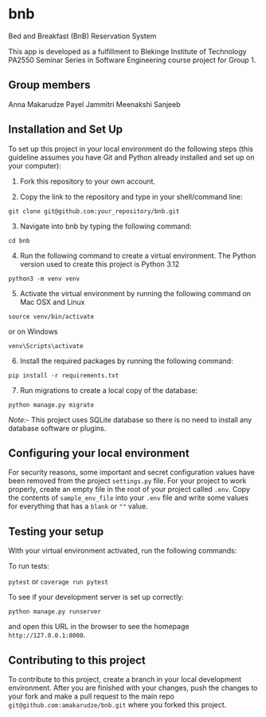 # bnb
Bed and Breakfast (BnB) Reservation System

This app is developed as a fulfillment to Blekinge Institute of Technology PA2550 Seminar Series in Software 
Engineering course project for Group 1.

## Group members
Anna Makarudze
Payel
Jammitri
Meenakshi
Sanjeeb

## Installation and Set Up
To set up this project in your local environment do the following steps (this guideline assumes you have Git and Python
already installed and set up on your computer):

1. Fork this repository to your own account.

2. Copy the link to the repository and type in your shell/command line:

```git clone git@github.com:your_repository/bnb.git```

3. Navigate into bnb by typing the following command:

```cd bnb```

4. Run the following command to create a virtual environment. The Python version used to create this project is Python 
3.12

```python3 -m venv venv```

5. Activate the virtual environment by running the following command on Mac OSX and Linux

```source venv/bin/activate```

or on Windows

```venv\Scripts\activate```

6. Install the required packages by running the following command:

```pip install -r requirements.txt```

7. Run migrations to create a local copy of the database:

```python manage.py migrate```

*Note:*- This project uses SQLite database so there is no need to install any database software or plugins.

## Configuring your local environment
For security reasons, some important and secret configuration values have been removed from the project `settings.py` 
file. For your project to work properly, create an empty file in the root of your project called `.env`. Copy the 
contents of `sample_env_file` into your `.env` file and write some values for everything that has a `blank` or `""` value.

## Testing your setup
With your virtual environment activated, run the following commands:

To run tests:

```pytest``` or ```coverage run pytest```

To see if your development server is set up correctly:

```python manage.py runserver```

and open this URL in the browser to see the homepage ```http://127.0.0.1:8000```.

## Contributing to this project
To contribute to this project, create a branch in your local development environment. After you are finished with your 
changes, push the changes to your fork and make a pull request to the main repo 
`git@github.com:amakarudze/bnb.git` where you forked this project.